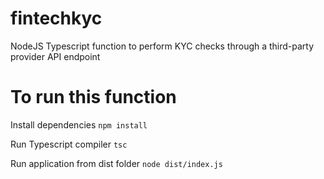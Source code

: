 # fintechkyc
NodeJS Typescript function to perform KYC checks through a third-party provider API endpoint

# To run this function

Install dependencies
```npm install```

Run Typescript compiler
``` tsc ```

Run application from dist folder
```node dist/index.js```